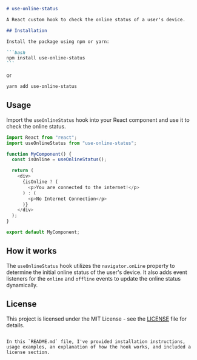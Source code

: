 ````markdown
# use-online-status

A React custom hook to check the online status of a user's device.

## Installation

Install the package using npm or yarn:

```bash
npm install use-online-status
```
````

or

```bash
yarn add use-online-status
```

## Usage

Import the `useOnlineStatus` hook into your React component and use it to check the online status.

```javascript
import React from "react";
import useOnlineStatus from "use-online-status";

function MyComponent() {
  const isOnline = useOnlineStatus();

  return (
    <div>
      {isOnline ? (
        <p>You are connected to the internet!</p>
      ) : (
        <p>No Internet Connection</p>
      )}
    </div>
  );
}

export default MyComponent;
```

## How it works

The `useOnlineStatus` hook utilizes the `navigator.onLine` property to determine the initial online status of the user's device. It also adds event listeners for the `online` and `offline` events to update the online status dynamically.

## License

This project is licensed under the MIT License - see the [LICENSE](LICENSE) file for details.

```

In this `README.md` file, I've provided installation instructions, usage examples, an explanation of how the hook works, and included a license section.
```
